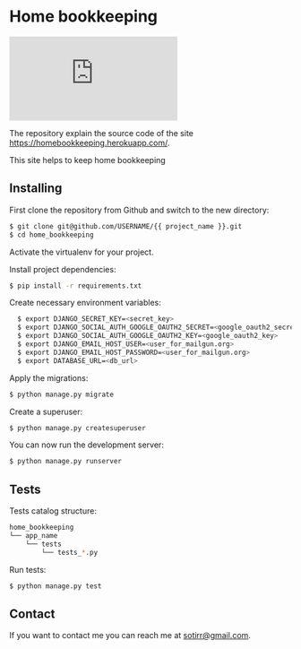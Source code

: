 # Home bookkeeping

<!--- These are examples. See https://shields.io for others or to customize this set of shields. You might want to include dependencies, project status and licence info here --->
![GitHub repo size](https://img.shields.io/github/repo-size/scottydocs/README-template.md)


The repository explain the source code of the site https://homebookkeeping.herokuapp.com/.

This site helps to keep home bookkeeping

## Installing

First clone the repository from Github and switch to the new directory:

```bash
$ git clone git@github.com/USERNAME/{{ project_name }}.git
$ cd home_bookkeeping
```

Activate the virtualenv for your project.

Install project dependencies:

```bash
$ pip install -r requirements.txt
```

Create necessary environment variables:

```bash
  $ export DJANGO_SECRET_KEY=<secret_key>
  $ export DJANGO_SOCIAL_AUTH_GOOGLE_OAUTH2_SECRET=<google_oauth2_secret>
  $ export DJANGO_SOCIAL_AUTH_GOOGLE_OAUTH2_KEY=<google_oauth2_key>
  $ export DJANGO_EMAIL_HOST_USER=<user_for_mailgun.org>
  $ export DJANGO_EMAIL_HOST_PASSWORD=<user_for_mailgun.org>
  $ export DATABASE_URL=<db_url>
```

Apply the migrations:

```bash
$ python manage.py migrate
```

Create a superuser:

```bash
$ python manage.py createsuperuser
```

You can now run the development server:

```bash
$ python manage.py runserver
```


## Tests

Tests catalog structure:

```bash
home_bookkeeping
└── app_name
    └── tests
        └── tests_*.py
```

Run tests:

```bash
$ python manage.py test
```

## Contact

If you want to contact me you can reach me at sotirr@gmail.com.
